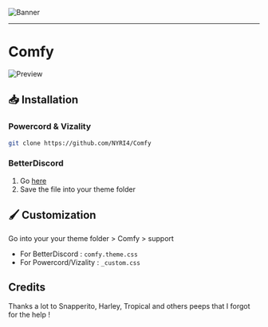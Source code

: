 ![Banner](https://nyri4.github.io/Comfy/assets/banner.png)

---

# Comfy
![Preview](https://i.ibb.co/p1JGyC6/image.png)

## 📥 Installation

### Powercord & Vizality

```sh
git clone https://github.com/NYRI4/Comfy
```

### BetterDiscord

1. Go [here](https://betterdiscord.net/ghdl?id=3503)
2. Save the file into your theme folder

## 🖌️ Customization
Go into your your theme folder > Comfy > support
- For BetterDiscord : `comfy.theme.css`
- For Powercord/Vizality : `_custom.css`

## Credits

Thanks a lot to Snapperito, Harley, Tropical and others peeps that I forgot for the help !
